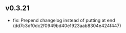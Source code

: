 ## v0.3.21

- fix: Prepend changelog instead of putting at end (dd7c3df0dc2f0949bd40e1923aab8304e424f447)


